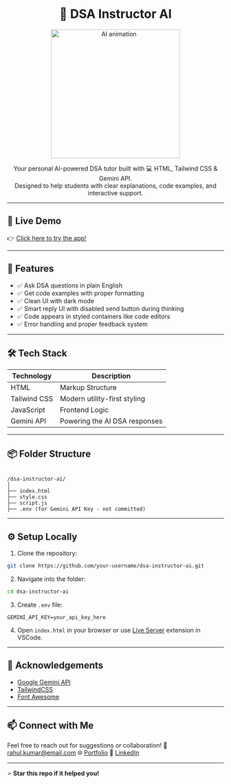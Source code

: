 <h1 align="center">🧠 DSA Instructor AI</h1>

<p align="center">
  <img src="https://media.giphy.com/media/v1.Y2lkPTc5MGI3NjExNTYwMjIyYTZmNzMxNjA2NDMzZDZkYTIzNzljZDE4ODQwYTcyNjZlNCZjdD1n/26BRv0ThflsHCqDrG/giphy.gif" alt="AI animation" width="300" />
</p>

<p align="center">
  Your personal AI-powered DSA tutor built with 💻 HTML, Tailwind CSS & Gemini API.<br>
  Designed to help students with clear explanations, code examples, and interactive support.
</p>

---
## 🚀 Live Demo

👉 [Click here to try the app!](https://dsa-instructor-ai.netlify.app/)

---

## 🧩 Features

- ✅ Ask DSA questions in plain English
- ✅ Get code examples with proper formatting
- ✅ Clean UI with dark mode
- ✅ Smart reply UI with disabled send button during thinking
- ✅ Code appears in styled containers like code editors
- ✅ Error handling and proper feedback system

---

## 🛠️ Tech Stack

| Technology     | Description                      |
|----------------|----------------------------------|
| HTML           | Markup Structure                 |
| Tailwind CSS   | Modern utility-first styling     |
| JavaScript     | Frontend Logic                   |
| Gemini API     | Powering the AI DSA responses    |

---

## 📦 Folder Structure

```

/dsa-instructor-ai/
│
├── index.html
├── style.css
├── script.js
├── .env (for Gemini API Key - not committed)

````

---

## ⚙️ Setup Locally

1. Clone the repository:

```bash
git clone https://github.com/your-username/dsa-instructor-ai.git
````

2. Navigate into the folder:

```bash
cd dsa-instructor-ai
```

3. Create `.env` file:

```
GEMINI_API_KEY=your_api_key_here
```

4. Open `index.html` in your browser or use [Live Server](https://marketplace.visualstudio.com/items?itemName=ritwickdey.LiveServer) extension in VSCode.

---



## 🙌 Acknowledgements

* [Google Gemini API](https://ai.google.dev/)
* [TailwindCSS](https://tailwindcss.com/)
* [Font Awesome](https://fontawesome.com/)

---

## 📫 Connect with Me

Feel free to reach out for suggestions or collaboration!
📧 [rahul.kumar@email.com](mailto:rahulsharma096115@gmail.com)
🌐 [Portfolio](https://rahulsharmadev.netlify.app)
💼 [LinkedIn](https://linkedin.com/in/yourhandle)

---

⭐ **Star this repo if it helped you!**
